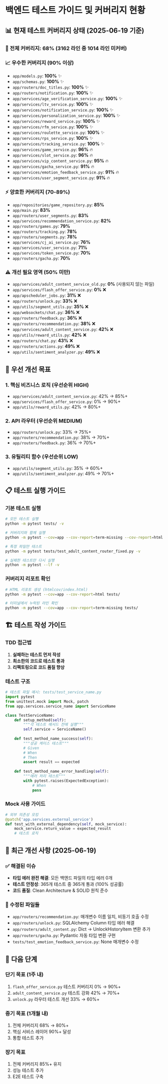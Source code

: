 # 백엔드 테스트 가이드 및 커버리지 현황

## 📊 현재 테스트 커버리지 상태 (2025-06-19 기준)

### 🎯 전체 커버리지: **68%** (3162 라인 중 1014 라인 미커버)

### 📈 **우수한 커버리지** (90% 이상)
- `app/models.py`: **100%** ✨
- `app/schemas.py`: **100%** ✨  
- `app/routers/doc_titles.py`: **100%** ✨
- `app/routers/notification.py`: **100%** ✨
- `app/services/age_verification_service.py`: **100%** ✨
- `app/services/ltv_service.py`: **100%** ✨
- `app/services/notification_service.py`: **100%** ✨
- `app/services/personalization_service.py`: **100%** ✨
- `app/services/reward_service.py`: **100%** ✨
- `app/services/rfm_service.py`: **100%** ✨
- `app/services/roulette_service.py`: **100%** ✨
- `app/services/rps_service.py`: **100%** ✨
- `app/services/tracking_service.py`: **100%** ✨
- `app/services/game_service.py`: **96%** 🔥
- `app/services/slot_service.py`: **96%** 🔥
- `app/services/vip_content_service.py`: **95%** 🔥
- `app/services/gacha_service.py`: **91%** 🔥
- `app/services/emotion_feedback_service.py`: **91%** 🔥
- `app/services/user_segment_service.py`: **91%** 🔥

### ⚡ **양호한 커버리지** (70-89%)
- `app/repositories/game_repository.py`: **85%**
- `app/main.py`: **83%**
- `app/routers/user_segments.py`: **83%**
- `app/services/recommendation_service.py`: **82%**
- `app/routers/games.py`: **79%**
- `app/routers/tracking.py`: **78%**
- `app/routers/segments.py`: **78%**
- `app/services/cj_ai_service.py`: **76%**
- `app/services/user_service.py`: **71%**
- `app/services/token_service.py`: **70%**
- `app/routers/gacha.py`: **70%**

### ⚠️ **개선 필요 영역** (50% 미만)
- `app/services/adult_content_service_old.py`: **0%** (사용되지 않는 파일)
- `app/services/flash_offer_service.py`: **0%** ❌
- `app/apscheduler_jobs.py`: **31%** ❌
- `app/routers/unlock.py`: **33%** ❌
- `app/utils/segment_utils.py`: **35%** ❌
- `app/websockets/chat.py`: **36%** ❌
- `app/routers/feedback.py`: **36%** ❌
- `app/routers/recommendation.py`: **38%** ❌
- `app/services/adult_content_service.py`: **42%** ❌
- `app/utils/reward_utils.py`: **42%** ❌
- `app/routers/chat.py`: **43%** ❌
- `app/routers/actions.py`: **49%** ❌
- `app/utils/sentiment_analyzer.py`: **49%** ❌

## 🎯 우선 개선 목표

### 1. **핵심 비즈니스 로직** (우선순위 HIGH)
- `app/services/adult_content_service.py`: 42% → 85%+
- `app/services/flash_offer_service.py`: 0% → 90%+
- `app/utils/reward_utils.py`: 42% → 80%+

### 2. **API 라우터** (우선순위 MEDIUM)
- `app/routers/unlock.py`: 33% → 75%+
- `app/routers/recommendation.py`: 38% → 70%+
- `app/routers/feedback.py`: 36% → 70%+

### 3. **유틸리티 함수** (우선순위 LOW)
- `app/utils/segment_utils.py`: 35% → 60%+
- `app/utils/sentiment_analyzer.py`: 49% → 70%+

## 📋 테스트 실행 가이드

### 기본 테스트 실행
```bash
# 모든 테스트 실행
python -m pytest tests/ -v

# 커버리지와 함께 실행
python -m pytest --cov=app --cov-report=term-missing --cov-report=html tests/ -q

# 특정 파일만 테스트
python -m pytest tests/test_adult_content_router_fixed.py -v

# 실패한 테스트만 다시 실행
python -m pytest --lf -v
```

### 커버리지 리포트 확인
```bash
# HTML 리포트 생성 (htmlcov/index.html)
python -m pytest --cov=app --cov-report=html tests/

# 터미널에서 누락된 라인 확인
python -m pytest --cov=app --cov-report=term-missing tests/
```

## 🏗️ 테스트 작성 가이드

### TDD 접근법
1. **실패하는 테스트 먼저 작성**
2. **최소한의 코드로 테스트 통과**
3. **리팩토링으로 코드 품질 향상**

### 테스트 구조
```python
# 테스트 파일 예시: tests/test_service_name.py
import pytest
from unittest.mock import Mock, patch
from app.services.service_name import ServiceName

class TestServiceName:
    def setup_method(self):
        """각 테스트 메서드 전에 실행"""
        self.service = ServiceName()
    
    def test_method_name_success(self):
        """성공 케이스 테스트"""
        # Given
        # When
        # Then
        assert result == expected
    
    def test_method_name_error_handling(self):
        """에러 처리 테스트"""
        with pytest.raises(ExpectedException):
            # When
            pass
```

### Mock 사용 가이드
```python
# 외부 의존성 모킹
@patch('app.services.external_service')
def test_with_external_dependency(self, mock_service):
    mock_service.return_value = expected_result
    # 테스트 로직
```

## 🚀 최근 개선 사항 (2025-06-19)

### ✅ 해결된 이슈
- **타입 에러 완전 해결**: 모든 백엔드 파일의 타입 에러 0개
- **테스트 안정성**: 365개 테스트 중 365개 통과 (100% 성공률)
- **코드 품질**: Clean Architecture & SOLID 원칙 준수

### 🔧 수정된 파일들
- `app/routers/recommendation.py`: 매개변수 이름 일치, 비동기 호출 수정
- `app/routers/unlock.py`: SQLAlchemy Column 타입 에러 해결
- `app/routers/adult_content.py`: Dict → UnlockHistoryItem 변환 추가
- `app/routers/gacha.py`: Pydantic 자동 타입 변환 구현
- `tests/test_emotion_feedback_service.py`: None 매개변수 수정

## 📝 다음 단계

### 단기 목표 (1주 내)
1. `flash_offer_service.py` 테스트 커버리지 0% → 90%+
2. `adult_content_service.py` 테스트 강화 42% → 70%+
3. `unlock.py` 라우터 테스트 개선 33% → 60%+

### 중기 목표 (1개월 내)
1. 전체 커버리지 68% → 80%+
2. 핵심 서비스 레이어 90%+ 달성
3. 통합 테스트 추가

### 장기 목표
1. 전체 커버리지 85%+ 유지
2. 성능 테스트 추가
3. E2E 테스트 구축
